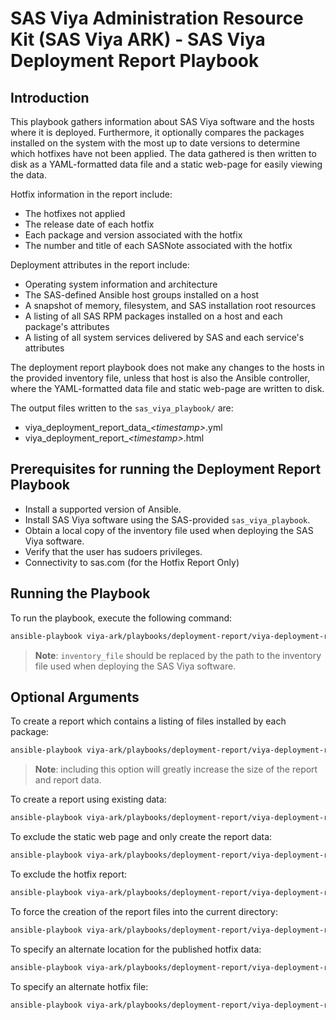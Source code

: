 # SAS Viya Administration Resource Kit (SAS Viya ARK) - SAS Viya Deployment Report Playbook

## Introduction
This playbook gathers information about SAS Viya software and the hosts where it is deployed.
Furthermore, it optionally compares the packages installed on the system with the most up to 
date versions to determine which hotfixes have not been applied.  The data gathered is then 
written to disk as a YAML-formatted data file and a static web-page for easily viewing the data. 

Hotfix information in the report include:
* The hotfixes not applied
* The release date of each hotfix
* Each package and version associated with the hotfix
* The number and title of each SASNote associated with the hotfix

Deployment attributes in the report include:
* Operating system information and architecture
* The SAS-defined Ansible host groups installed on a host
* A snapshot of memory, filesystem, and SAS installation root resources
* A listing of all SAS RPM packages installed on a host and each package's attributes
* A listing of all system services delivered by SAS and each service's attributes

The deployment report playbook does not make any changes to the hosts in the provided inventory file,
unless that host is also the Ansible controller, where the YAML-formatted data file and static web-page
are written to disk.

The output files written to the `sas_viya_playbook/` are:
* viya_deployment_report_data_*\<timestamp\>*.yml
* viya_deployment_report_*\<timestamp\>*.html

## Prerequisites for running the Deployment Report Playbook
* Install a supported version of Ansible.
* Install SAS Viya software using the SAS-provided `sas_viya_playbook`.
* Obtain a local copy of the inventory file used when deploying the SAS Viya software.
* Verify that the user has sudoers privileges.
* Connectivity to sas.com (for the Hotfix Report Only)

## Running the Playbook
To run the playbook, execute the following command:
  ```bash
  ansible-playbook viya-ark/playbooks/deployment-report/viya-deployment-report.yml
  ```
> **Note**: `inventory_file` should be replaced by the path to the inventory file used when deploying the SAS Viya software.

## Optional Arguments

To create a report which contains a listing of files installed by each package:
  ```bash
  ansible-playbook viya-ark/playbooks/deployment-report/viya-deployment-report.yml -e "include_package_files=true"
  ```
> **Note**: including this option will greatly increase the size of the report and report data.

To create a report using existing data:
  ```bash
  ansible-playbook viya-ark/playbooks/deployment-report/viya-deployment-report.yml -e "existing_data_file=<path_to_data_file>"
  ```

To exclude the static web page and only create the report data:
  ```bash
  ansible-playbook viya-ark/playbooks/deployment-report/viya-deployment-report.yml -e "exclude_html=true"
  ```

To exclude the hotfix report:
  ```bash
  ansible-playbook viya-ark/playbooks/deployment-report/viya-deployment-report.yml -e "include_hotfix_report=False"
  ```

To force the creation of the report files into the current directory:
  ```bash
  ansible-playbook viya-ark/playbooks/deployment-report/viya-deployment-report.yml -e 'output_dir=./'
  ```
To specify an alternate location for the published hotfix data:
  ```bash
  ansible-playbook viya-ark/playbooks/deployment-report/viya-deployment-report.yml -e 'hotfix_url=<URL_To_Hotfix_Master_File>'
  ```
To specify an alternate hotfix file:
  ```bash
  ansible-playbook viya-ark/playbooks/deployment-report/viya-deployment-report.yml -e 'hotfix__master_file=<Master_File_Name>'
  ```
